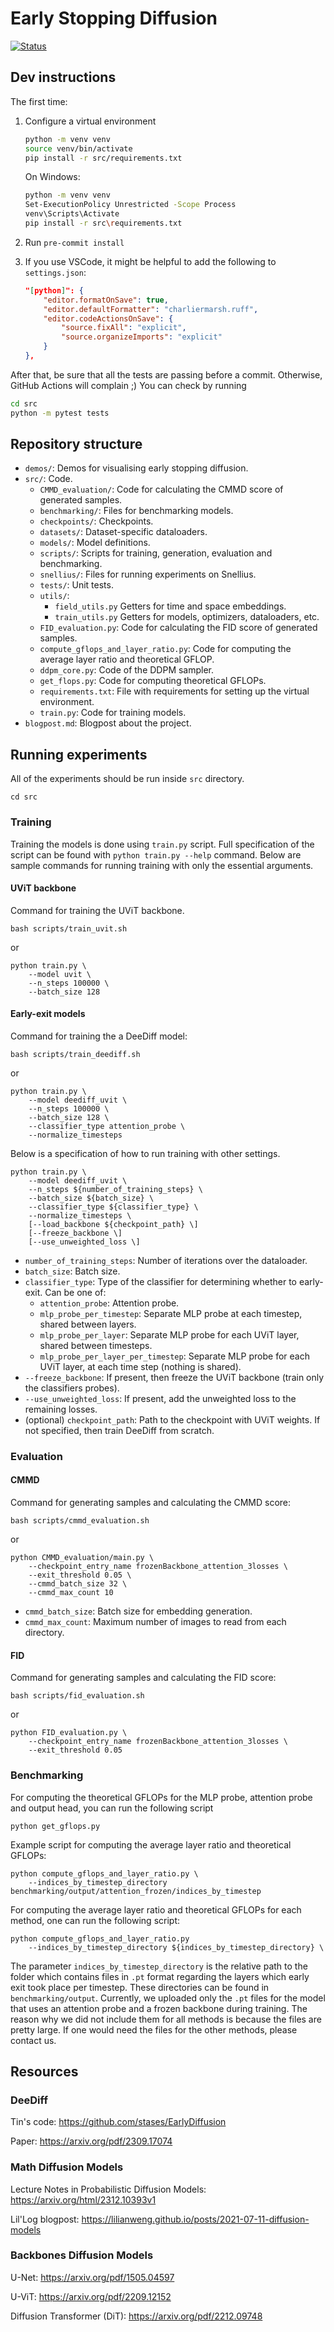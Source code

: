 # Early Stopping Diffusion

[![Status](https://github.com/razvanmatisan/early-stopping-diffusion/actions/workflows/python.yml/badge.svg)](https://github.com/razvanmatisan/early-stopping-diffusion/actions/workflows/python.yml)

## Dev instructions
The first time:
1. Configure a virtual environment
    ```bash
    python -m venv venv
    source venv/bin/activate
    pip install -r src/requirements.txt
    ```

    On Windows:
    ```bash
    python -m venv venv
    Set-ExecutionPolicy Unrestricted -Scope Process
    venv\Scripts\Activate
    pip install -r src\requirements.txt
    ```

2. Run `pre-commit install`
3. If you use VSCode, it might be helpful to add the following to `settings.json`:
    ```json
    "[python]": {
        "editor.formatOnSave": true,
        "editor.defaultFormatter": "charliermarsh.ruff",
        "editor.codeActionsOnSave": {
            "source.fixAll": "explicit",
            "source.organizeImports": "explicit"
        }
    },
    ```

After that, be sure that all the tests are passing before a commit. Otherwise, GitHub Actions will complain ;) You can check by running
```bash
cd src
python -m pytest tests
```

## Repository structure
- `demos/`: Demos for visualising early stopping diffusion.
- `src/`: Code.
    - `CMMD_evaluation/`: Code for calculating the CMMD score of generated samples.
    - `benchmarking/`: Files for benchmarking models.
    - `checkpoints/`: Checkpoints.
    - `datasets/`: Dataset-specific dataloaders.
    - `models/`: Model definitions.
    - `scripts/`: Scripts for training, generation, evaluation and benchmarking.
    - `snellius/`: Files for running experiments on Snellius.
    - `tests/`: Unit tests.
    - `utils/`:
        - `field_utils.py` Getters for time and space embeddings.
        - `train_utils.py` Getters for models, optimizers, dataloaders, etc.
    - `FID_evaluation.py`: Code for calculating the FID score of generated samples.
    - `compute_gflops_and_layer_ratio.py`: Code for computing the average layer ratio and theoretical GFLOP.
    - `ddpm_core.py`: Code of the DDPM sampler.
    - `get_flops.py`: Code for computing theoretical GFLOPs.
    - `requirements.txt`: File with requirements for setting up the virtual environment.
    - `train.py`: Code for training models.
- `blogpost.md`: Blogpost about the project.

## Running experiments
All of the experiments should be run inside `src` directory.
```
cd src
```

### Training
Training the models is done using `train.py` script.
Full specification of the script can be found with `python train.py --help` command. Below are sample commands for running training with only the essential arguments.

#### UViT backbone

Command for training the UViT backbone.
```shell
bash scripts/train_uvit.sh
```
or
```shell
python train.py \
    --model uvit \
    --n_steps 100000 \
    --batch_size 128
```

#### Early-exit models
Command for training the a DeeDiff model:
```shell
bash scripts/train_deediff.sh
```
or
```
python train.py \
    --model deediff_uvit \
    --n_steps 100000 \
    --batch_size 128 \
    --classifier_type attention_probe \
    --normalize_timesteps
```

Below is a specification of how to run training with other settings.
```shell
python train.py \
    --model deediff_uvit \
    --n_steps ${number_of_training_steps} \
    --batch_size ${batch_size} \
    --classifier_type ${classifier_type} \
    --normalize_timesteps \
    [--load_backbone ${checkpoint_path} \]
    [--freeze_backbone \]
    [--use_unweighted_loss \]
```

- `number_of_training_steps`: Number of iterations over the dataloader.
- `batch_size`: Batch size.
- `classifier_type`: Type of the classifier for determining whether to early-exit. Can be one of:
    - `attention_probe`: Attention probe.
    - `mlp_probe_per_timestep`: Separate MLP probe at each timestep, shared between layers.
    - `mlp_probe_per_layer`: Separate MLP probe for each UViT layer, shared between timesteps.
    - `mlp_probe_per_layer_per_timestep`: Separate MLP probe for each UViT layer, at each time step (nothing is shared).
- `--freeze_backbone`: If present, then freeze the UViT backbone (train only the classifiers probes).
- `--use_unweighted_loss`: If present, add the unweighted loss to the remaining losses.
- (optional) `checkpoint_path`: Path to the checkpoint with UViT weights. If not specified, then train DeeDiff from scratch.

### Evaluation

#### CMMD
Command for generating samples and calculating the CMMD score: 
```shell
bash scripts/cmmd_evaluation.sh
```
or
```shell
python CMMD_evaluation/main.py \
    --checkpoint_entry_name frozenBackbone_attention_3losses \
    --exit_threshold 0.05 \
    --cmmd_batch_size 32 \
    --cmmd_max_count 10
```

- `cmmd_batch_size`: Batch size for embedding generation.
- `cmmd_max_count`: Maximum number of images to read from each directory.

#### FID
Command for generating samples and calculating the FID score: 
```shell
bash scripts/fid_evaluation.sh
```
or
```shell
python FID_evaluation.py \
    --checkpoint_entry_name frozenBackbone_attention_3losses \
    --exit_threshold 0.05
```

### Benchmarking
For computing the theoretical GFLOPs for the MLP probe, attention probe and output head, you can run the following script 

```shell
python get_gflops.py
```

Example script for computing the average layer ratio and theoretical GFLOPs:
```shell
python compute_gflops_and_layer_ratio.py \
    --indices_by_timestep_directory benchmarking/output/attention_frozen/indices_by_timestep
```

For computing the average layer ratio and theoretical GFLOPs for each method, one can run the following script:
```shell
python compute_gflops_and_layer_ratio.py
    --indices_by_timestep_directory ${indices_by_timestep_directory} \
```
The parameter ``indices_by_timestep_directory`` is the relative path to the folder which contains files in ``.pt`` format regarding the layers which early exit took place per timestep. These directories can be found in ``benchmarking/output``. Currently, we uploaded only the ``.pt`` files for the model that uses an attention probe and a frozen backbone during training. The reason why we did not include them for all methods is because the files are pretty large. If one would need the files for the other methods, please contact us.


## Resources
### DeeDiff

Tin's code: https://github.com/stases/EarlyDiffusion

Paper: https://arxiv.org/pdf/2309.17074

### Math Diffusion Models

Lecture Notes in Probabilistic Diffusion Models: https://arxiv.org/html/2312.10393v1

Lil'Log blogpost: https://lilianweng.github.io/posts/2021-07-11-diffusion-models

### Backbones Diffusion Models

U-Net: https://arxiv.org/pdf/1505.04597

U-ViT: https://arxiv.org/pdf/2209.12152

Diffusion Transformer (DiT): https://arxiv.org/pdf/2212.09748
